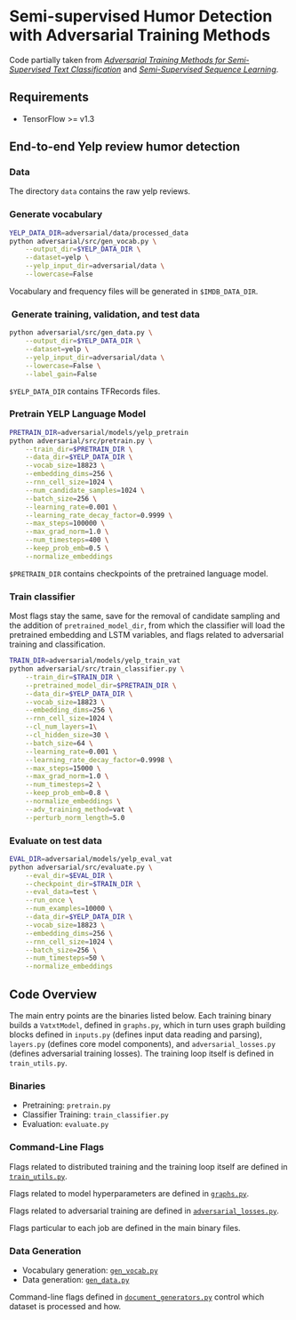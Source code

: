 # Semi-supervised Humor Detection with Adversarial Training Methods

Code partially taken from [*Adversarial Training Methods for Semi-Supervised Text Classification*](https://arxiv.org/abs/1605.07725) and [*Semi-Supervised Sequence Learning*](https://arxiv.org/abs/1511.01432).

## Requirements

* TensorFlow >= v1.3

## End-to-end Yelp review humor detection

### Data

The directory `data` contains the raw yelp reviews.

### Generate vocabulary

```bash
YELP_DATA_DIR=adversarial/data/processed_data
python adversarial/src/gen_vocab.py \
    --output_dir=$YELP_DATA_DIR \
    --dataset=yelp \
    --yelp_input_dir=adversarial/data \
    --lowercase=False
```

Vocabulary and frequency files will be generated in `$IMDB_DATA_DIR`.

###  Generate training, validation, and test data

```bash
python adversarial/src/gen_data.py \
    --output_dir=$YELP_DATA_DIR \
    --dataset=yelp \
    --yelp_input_dir=adversarial/data \
    --lowercase=False \
    --label_gain=False
```

`$YELP_DATA_DIR` contains TFRecords files.

### Pretrain YELP Language Model

```bash
PRETRAIN_DIR=adversarial/models/yelp_pretrain
python adversarial/src/pretrain.py \
    --train_dir=$PRETRAIN_DIR \
    --data_dir=$YELP_DATA_DIR \
    --vocab_size=18823 \
    --embedding_dims=256 \
    --rnn_cell_size=1024 \
    --num_candidate_samples=1024 \
    --batch_size=256 \
    --learning_rate=0.001 \
    --learning_rate_decay_factor=0.9999 \
    --max_steps=100000 \
    --max_grad_norm=1.0 \
    --num_timesteps=400 \
    --keep_prob_emb=0.5 \
    --normalize_embeddings
```

`$PRETRAIN_DIR` contains checkpoints of the pretrained language model.

### Train classifier

Most flags stay the same, save for the removal of candidate sampling and the
addition of `pretrained_model_dir`, from which the classifier will load the
pretrained embedding and LSTM variables, and flags related to adversarial
training and classification.

```bash
TRAIN_DIR=adversarial/models/yelp_train_vat
python adversarial/src/train_classifier.py \
    --train_dir=$TRAIN_DIR \
    --pretrained_model_dir=$PRETRAIN_DIR \
    --data_dir=$YELP_DATA_DIR \
    --vocab_size=18823 \
    --embedding_dims=256 \
    --rnn_cell_size=1024 \
    --cl_num_layers=1\
    --cl_hidden_size=30 \
    --batch_size=64 \
    --learning_rate=0.001 \
    --learning_rate_decay_factor=0.9998 \
    --max_steps=15000 \
    --max_grad_norm=1.0 \
    --num_timesteps=2 \
    --keep_prob_emb=0.8 \
    --normalize_embeddings \
    --adv_training_method=vat \
    --perturb_norm_length=5.0
```

### Evaluate on test data

```bash
EVAL_DIR=adversarial/models/yelp_eval_vat
python adversarial/src/evaluate.py \
    --eval_dir=$EVAL_DIR \
    --checkpoint_dir=$TRAIN_DIR \
    --eval_data=test \
    --run_once \
    --num_examples=10000 \
    --data_dir=$YELP_DATA_DIR \
    --vocab_size=18823 \
    --embedding_dims=256 \
    --rnn_cell_size=1024 \
    --batch_size=256 \
    --num_timesteps=50 \
    --normalize_embeddings
```

## Code Overview

The main entry points are the binaries listed below. Each training binary builds
a `VatxtModel`, defined in `graphs.py`, which in turn uses graph building blocks
defined in `inputs.py` (defines input data reading and parsing), `layers.py`
(defines core model components), and `adversarial_losses.py` (defines
adversarial training losses). The training loop itself is defined in
`train_utils.py`.

### Binaries

*   Pretraining: `pretrain.py`
*   Classifier Training: `train_classifier.py`
*   Evaluation: `evaluate.py`

### Command-Line Flags

Flags related to distributed training and the training loop itself are defined
in [`train_utils.py`](https://github.com/tensorflow/models/tree/master/research/adversarial_text/train_utils.py).

Flags related to model hyperparameters are defined in [`graphs.py`](https://github.com/tensorflow/models/tree/master/research/adversarial_text/graphs.py).

Flags related to adversarial training are defined in [`adversarial_losses.py`](https://github.com/tensorflow/models/tree/master/research/adversarial_text/adversarial_losses.py).

Flags particular to each job are defined in the main binary files.

### Data Generation

*   Vocabulary generation: [`gen_vocab.py`](https://github.com/tensorflow/models/tree/master/research/adversarial_text/gen_vocab.py)
*   Data generation: [`gen_data.py`](https://github.com/tensorflow/models/tree/master/research/adversarial_text/gen_data.py)

Command-line flags defined in [`document_generators.py`](https://github.com/tensorflow/models/tree/master/research/adversarial_text/data/document_generators.py)
control which dataset is processed and how.

